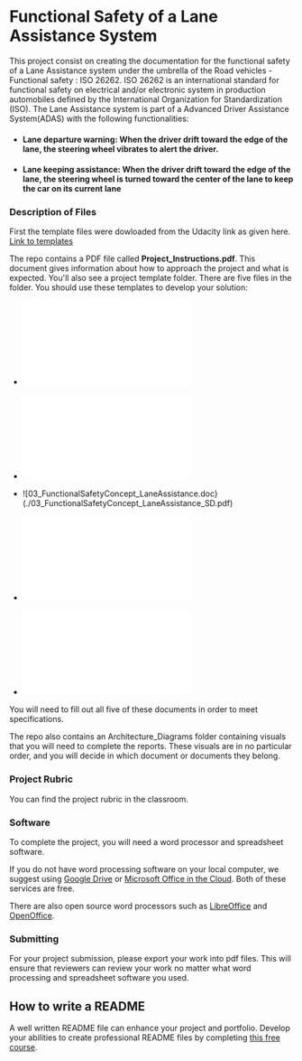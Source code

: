 # Functional Safety of a Lane Assistance System



This project consist on creating the documentation for the functional safety of a Lane Assistance system under the umbrella of the Road vehicles - Functional safety : ISO 26262. ISO 26262 is an international standard for functional safety on electrical and/or electronic system in production automobiles defined by the International Organization for Standardization (ISO). The Lane Assistance system is part of a Advanced Driver Assistance System(ADAS) with the following functionalities:

- #### Lane departure warning: When the driver drift toward the edge of the lane, the steering wheel vibrates to alert the driver.
- #### Lane keeping assistance: When the driver drift toward the edge of the lane, the steering wheel is turned toward the center of the        lane to keep the car on its current lane


### Description of  Files

First the template files were dowloaded from the Udacity link as given here.  [Link to templates](https://github.com/udacity/CarND-Functional-Safety-Project)


The repo contains a PDF file called **Project_Instructions.pdf**. This document gives information about how to approach the project and what is expected. You'll also see a project template folder. There are five files in the folder. You should use these templates to develop your solution:


* ![01_SafetyPlan_LaneAssistance.doc](./01_SafetyPlan_LaneAssistance_SD.pdf)

* ![02_HazardAnalysisAndRiskAssessment.xlsx](./02_HazardAnalysisAndRiskAssessment_SD.pdf)

* ![03_FunctionalSafetyConcept_LaneAssistance.doc}(./03_FunctionalSafetyConcept_LaneAssistance_SD.pdf)

* ![04_TechnicalSafetyConcept_LaneAssistance.doc](./04_TechnicalSafetyConcept_LaneAssistance_SD.pdf)

* ![05_SoftwareRequirementsAndArchitecture_LaneAssistance.doc](./05_SoftwareRequirementsAndArchitecture_LaneAssistance_SD.pdf)

You will need to fill out all five of these documents in order to meet specifications.  

The repo also contains an Architecture_Diagrams folder containing visuals that you will need to complete the reports. These visuals are in no particular order, and you will decide in which document or documents they belong.


### Project Rubric
You can find the project rubric in the classroom. 


### Software

To complete the project, you will need a word processor and spreadsheet software.

If you do not have word processing software on your local computer, we suggest using [Google Drive](https://drive.google.com) or [Microsoft Office in the Cloud](https://www.office.com/). Both of these services are free. 

There are also open source word processors such as [LibreOffice](https://www.libreoffice.org/]) and [OpenOffice](https://www.openoffice.org).


### Submitting
For your project submission, please export your work into pdf files. This will ensure that reviewers can review your work no matter what word processing and spreadsheet software you used.

## How to write a README
A well written README file can enhance your project and portfolio.  Develop your abilities to create professional README files by completing [this free course](https://www.udacity.com/course/writing-readmes--ud777).

